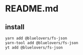 # README.md

    

## install

```bash
yarn add @bluelovers/fs-json
yarn-tool add @bluelovers/fs-json
yt add @bluelovers/fs-json
```

